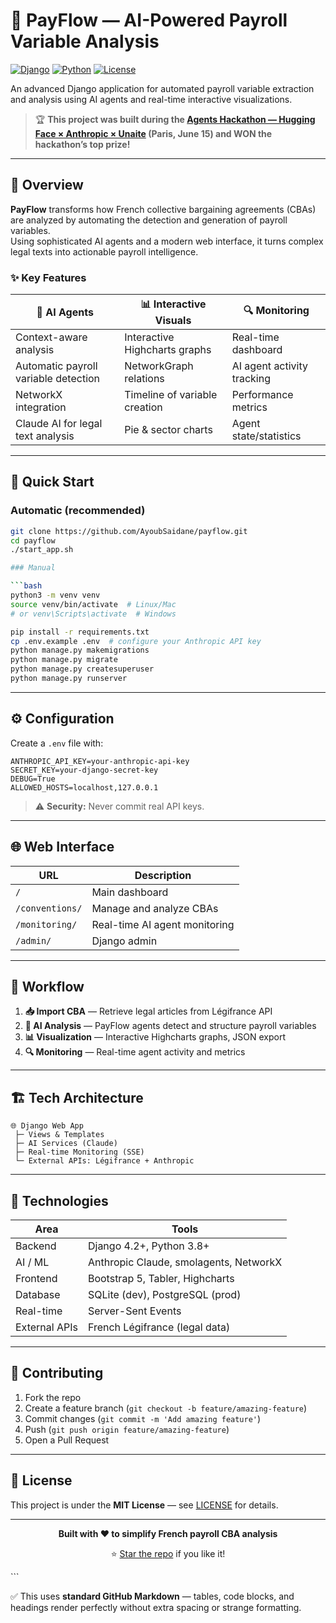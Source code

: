 # 🚀 PayFlow — AI-Powered Payroll Variable Analysis

[![Django](https://img.shields.io/badge/Django-4.2+-green.svg)](https://djangoproject.com/)
[![Python](https://img.shields.io/badge/Python-3.8+-blue.svg)](https://python.org/)
[![License](https://img.shields.io/badge/License-MIT-yellow.svg)](LICENSE)

An advanced Django application for automated payroll variable extraction and analysis using AI agents and real-time interactive visualizations.

> 🏆 **This project was built during the [Agents Hackathon — Hugging Face × Anthropic × Unaite](https://lu.ma/agents-hackathon) (Paris, June 15) and WON the hackathon’s top prize!**

---

## 🎯 Overview

**PayFlow** transforms how French collective bargaining agreements (CBAs) are analyzed by automating the detection and generation of payroll variables.  
Using sophisticated AI agents and a modern web interface, it turns complex legal texts into actionable payroll intelligence.

### ✨ Key Features

| 🤖 **AI Agents** | 📊 **Interactive Visuals** | 🔍 **Monitoring** |
|------------------|---------------------------|-------------------|
| Context-aware analysis | Interactive Highcharts graphs | Real-time dashboard |
| Automatic payroll variable detection | NetworkGraph relations | AI agent activity tracking |
| NetworkX integration | Timeline of variable creation | Performance metrics |
| Claude AI for legal text analysis | Pie & sector charts | Agent state/statistics |

---

## 🚀 Quick Start

### Automatic (recommended)
```bash
git clone https://github.com/AyoubSaidane/payflow.git
cd payflow
./start_app.sh

### Manual

```bash
python3 -m venv venv
source venv/bin/activate  # Linux/Mac
# or venv\Scripts\activate  # Windows

pip install -r requirements.txt
cp .env.example .env  # configure your Anthropic API key
python manage.py makemigrations
python manage.py migrate
python manage.py createsuperuser
python manage.py runserver
```

---

## ⚙️ Configuration

Create a `.env` file with:

```env
ANTHROPIC_API_KEY=your-anthropic-api-key
SECRET_KEY=your-django-secret-key
DEBUG=True
ALLOWED_HOSTS=localhost,127.0.0.1
```

> ⚠️ **Security:** Never commit real API keys.

---

## 🌐 Web Interface

| URL             | Description                   |
| --------------- | ----------------------------- |
| `/`             | Main dashboard                |
| `/conventions/` | Manage and analyze CBAs       |
| `/monitoring/`  | Real-time AI agent monitoring |
| `/admin/`       | Django admin                  |

---

## 🔄 Workflow

1. **📥 Import CBA** — Retrieve legal articles from Légifrance API
2. **🤖 AI Analysis** — PayFlow agents detect and structure payroll variables
3. **📊 Visualization** — Interactive Highcharts graphs, JSON export
4. **🔍 Monitoring** — Real-time agent activity and metrics

---

## 🏗️ Tech Architecture

```
🌐 Django Web App
 ├─ Views & Templates
 ├─ AI Services (Claude)
 ├─ Real-time Monitoring (SSE)
 └─ External APIs: Légifrance + Anthropic
```

---

## 🔧 Technologies

| Area          | Tools                                  |
| ------------- | -------------------------------------- |
| Backend       | Django 4.2+, Python 3.8+               |
| AI / ML       | Anthropic Claude, smolagents, NetworkX |
| Frontend      | Bootstrap 5, Tabler, Highcharts        |
| Database      | SQLite (dev), PostgreSQL (prod)        |
| Real-time     | Server-Sent Events                     |
| External APIs | French Légifrance (legal data)         |

---

## 🤝 Contributing

1. Fork the repo
2. Create a feature branch (`git checkout -b feature/amazing-feature`)
3. Commit changes (`git commit -m 'Add amazing feature'`)
4. Push (`git push origin feature/amazing-feature`)
5. Open a Pull Request

---

## 📄 License

This project is under the **MIT License** — see [LICENSE](LICENSE) for details.

---

<div align="center">

**Built with ❤️ to simplify French payroll CBA analysis**

⭐ [Star the repo](https://github.com/AyoubSaidane/payflow) if you like it!

</div>
```

✅ This uses **standard GitHub Markdown** — tables, code blocks, and headings render perfectly without extra spacing or strange formatting.
